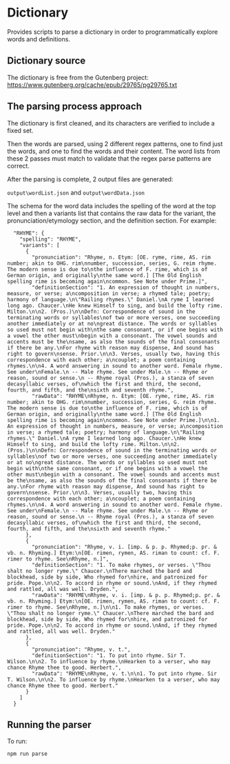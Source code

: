 # Dictionary

Provides scripts to parse a dictionary in order to programmatically explore words and definitions.

## Dictionary source

The dictionary is free from the Gutenberg project: https://www.gutenberg.org/cache/epub/29765/pg29765.txt

## The parsing process approach

The dictionary is first cleaned, and its characters are verified to include a fixed set.

Then the words are parsed, using 2 different regex patterns, one to find just the words, and one to find the words and their content.  The word lists from these 2 passes must match to validate that the regex parse patterns are correct.

After the parsing is complete, 2 output files are generated:

`output\wordList.json` and `output\wordData.json`

The schema for the word data includes the spelling of the word at the top level and then a variants list that contains the raw data for the variant, the pronunciation/etymology section, and the definition section.  For example:

```
  "RHYME": {
    "spelling": "RHYME",
    "variants": [
      {
        "pronunciation": "Rhyme, n. Etym: [OE. ryme, rime, AS. rim number; akin to OHG. rim\nnumber, succession, series, G. reim rhyme. The modern sense is due to\nthe influence of F. rime, which is of German origin, and originally\nthe same word.] [The Old English spelling rime is becoming again\ncommon. See Note under Prime.]",
        "definitionSection": "1. An expression of thought in numbers, measure, or verse; a\ncomposition in verse; a rhymed tale; poetry; harmony of language.\n\"Railing rhymes.\" Daniel.\nA ryme I learned long ago. Chaucer.\nHe knew Himself to sing, and build the lofty rime. Milton.\n\n2. (Pros.)\n\nDefn: Correspondence of sound in the terminating words or syllables\nof two or more verses, one succeeding another immediately or at no\ngreat distance. The words or syllables so used must not begin with\nthe same consonant, or if one begins with a vowel the other must\nbegin with a consonant. The vowel sounds and accents must be the\nsame, as also the sounds of the final consonants if there be any.\nFor rhyme with reason may dispense, And sound has right to govern\nsense. Prior.\n\n3. Verses, usually two, having this correspondence with each other; a\ncouplet; a poem containing rhymes.\n\n4. A word answering in sound to another word. Female rhyme. See under\nFemale.\n -- Male rhyme. See under Male.\n -- Rhyme or reason, sound or sense.\n -- Rhyme royal (Pros.), a stanza of seven decasyllabic verses, of\nwhich the first and third, the second, fourth, and fifth, and the\nsixth and seventh rhyme.",
        "rawData": "RHYME\nRhyme, n. Etym: [OE. ryme, rime, AS. rim number; akin to OHG. rim\nnumber, succession, series, G. reim rhyme. The modern sense is due to\nthe influence of F. rime, which is of German origin, and originally\nthe same word.] [The Old English spelling rime is becoming again\ncommon. See Note under Prime.]\n\n1. An expression of thought in numbers, measure, or verse; a\ncomposition in verse; a rhymed tale; poetry; harmony of language.\n\"Railing rhymes.\" Daniel.\nA ryme I learned long ago. Chaucer.\nHe knew Himself to sing, and build the lofty rime. Milton.\n\n2. (Pros.)\n\nDefn: Correspondence of sound in the terminating words or syllables\nof two or more verses, one succeeding another immediately or at no\ngreat distance. The words or syllables so used must not begin with\nthe same consonant, or if one begins with a vowel the other must\nbegin with a consonant. The vowel sounds and accents must be the\nsame, as also the sounds of the final consonants if there be any.\nFor rhyme with reason may dispense, And sound has right to govern\nsense. Prior.\n\n3. Verses, usually two, having this correspondence with each other; a\ncouplet; a poem containing rhymes.\n\n4. A word answering in sound to another word. Female rhyme. See under\nFemale.\n -- Male rhyme. See under Male.\n -- Rhyme or reason, sound or sense.\n -- Rhyme royal (Pros.), a stanza of seven decasyllabic verses, of\nwhich the first and third, the second, fourth, and fifth, and the\nsixth and seventh rhyme."
      },
      {
        "pronunciation": "Rhyme, v. i. [imp. & p. p. Rhymed;p. pr. & vb. n. Rhyming.] Etym:\n[OE. rimen, rymen, AS. riman to count: cf. F. rimer to rhyme. See\nRhyme, n.]",
        "definitionSection": "1. To make rhymes, or verses. \"Thou shalt no longer ryme.\" Chaucer.\nThere marched the bard and blockhead, side by side, Who rhymed for\nhire, and patronized for pride. Pope.\n\n2. To accord in rhyme or sound.\nAnd, if they rhymed and rattled, all was well. Dryden.",
        "rawData": "RHYME\nRhyme, v. i. [imp. & p. p. Rhymed;p. pr. & vb. n. Rhyming.] Etym:\n[OE. rimen, rymen, AS. riman to count: cf. F. rimer to rhyme. See\nRhyme, n.]\n\n1. To make rhymes, or verses. \"Thou shalt no longer ryme.\" Chaucer.\nThere marched the bard and blockhead, side by side, Who rhymed for\nhire, and patronized for pride. Pope.\n\n2. To accord in rhyme or sound.\nAnd, if they rhymed and rattled, all was well. Dryden."
      },
      {
        "pronunciation": "Rhyme, v. t.",
        "definitionSection": "1. To put into rhyme. Sir T. Wilson.\n\n2. To influence by rhyme.\nHearken to a verser, who may chance Rhyme thee to good. Herbert.",
        "rawData": "RHYME\nRhyme, v. t.\n\n1. To put into rhyme. Sir T. Wilson.\n\n2. To influence by rhyme.\nHearken to a verser, who may chance Rhyme thee to good. Herbert."
      }
    ]
  }
  ```

## Running the parser

To run:

`npm run parse`
